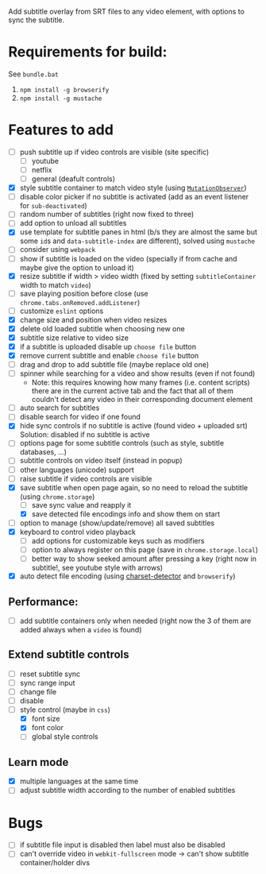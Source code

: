 Add subtitle overlay from SRT files to any video element, with options to sync the subtitle.

# Requirements for build:
See `bundle.bat`
1. `npm install -g browserify`
1. `npm install -g mustache`

# Features to add
- [ ] push subtitle up if video controls are visible (site specific)
    - [ ] youtube
    - [ ] netflix
    - [ ] general (deafult controls)
- [x] style subtitle container to match video style (using [`MutationObserver`](https://developer.mozilla.org/en/docs/Web/API/MutationObserver#MutationObserverInit))
- [ ] disable color picker if no subtitle is activated (add as an event listener for `sub-deactivated`)
- [ ] random number of subtitles (right now fixed to three)
- [ ] add option to unload all subtitles
- [x] use template for subtitle panes in html (b/s they are almost the same but some `id`s and `data-subtitle-index` are different), solved using `mustache`
- [ ] consider using `webpack`
- [ ] show if subtitle is loaded on the video (specially if from cache and maybe give the option to unload it)
- [x] resize subtitle if width > video width (fixed by setting `subtitleContainer` width to match `video`)
- [ ] save playing position before close (use `chrome.tabs.onRemoved.addListener`)
- [ ] customize `eslint` options
- [x] change size and position when video resizes
- [x] delete old loaded subtitle when choosing new one
- [x] subtitle size relative to video size
- [x] if a subtitle is uploaded disable up `choose file` button
- [x] remove current subtitle and enable `choose file` button
- [ ] drag and drop to add subtitle file (maybe replace old one)
- [ ] spinner while searching for a video and show results (even if not found)
    - Note: this requires knowing how many frames (i.e. content scripts) there are in the current active tab and the fact that all of them couldn't detect any video in their corresponding document element
- [ ] auto search for subtitles
- [ ] disable search for video if one found
- [x] hide sync controls if no subtitle is active (found video + uploaded srt) Solution: disabled if no subtitle is active
- [ ] options page for some subtitle controls (such as style, subtitle databases, ...)
- [ ] subtitle controls on video itself (instead in popup)
- [ ] other languages (unicode) support
- [ ] raise subtitle if video controls are visible
- [x] save subtitle when open page again, so no need to reload the subtitle (using `chrome.storage`)
    - [ ] save sync value and reapply it
    - [x] save detected file encodings info and show them on start
- [ ] option to manage (show/update/remove) all saved subtitles
- [x] keyboard to control video playback
    - [ ] add options for customizable keys such as modifiers
    - [ ] option to always register on this page (save in `chrome.storage.local`)
    - [ ] better way to show seeked amount after pressing a key (right now in subtitle!, see youtube style with arrows)
- [x] auto detect file encoding (using [charset-detector](https://www.npmjs.com/package/charset-detector) and `browserify`)

## Performance:
- [ ] add subtitle containers only when needed (right now the 3 of them are added always when a `video` is found)

## Extend subtitle controls
- [ ] reset subtitle sync
- [ ] sync range input
- [ ] change file
- [ ] disable
- [ ] style control (maybe in `css`)
    - [x] font size
    - [x] font color
    - [ ] global style controls

## Learn mode
- [x] multiple languages at the same time
- [ ] adjust subtitle width according to the number of enabled subtitles

# Bugs
- [ ] if subtitle file input is disabled then label must also be disabled
- [ ] can't override video in `webkit-fullscreen` mode -> can't show subtitle container/holder divs
